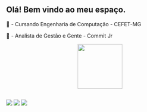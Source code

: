 ## Olá! Bem vindo ao meu espaço.

🎒 - Cursando Engenharia de Computação - CEFET-MG

👥 - Analista de Gestão e Gente - Commit Jr

<div align="center">
  <a href="https://github.com/felipecass15122">
  <img height="120em" src="https://github-readme-stats.vercel.app/api?username=felipecass15122&show_icons=true&theme=chartreuse-dark&include_all_commits=true&count_private=true"/>
  
</div>

##

<div> 
  <a href="https://instagram.com/felipecass15122" target="_blank"><img src="https://img.shields.io/badge/-Instagram-%23E4405F?style=for-the-badge&logo=instagram&logoColor=white" target="_blank"></a>
  <a href = "mailto:felipecass15122@gmail.com"><img src="https://img.shields.io/badge/Gmail-D14836?style=for-the-badge&logo=gmail&logoColor=white" target="_blank"></a>
  <a href="https://www.linkedin.com/in/felipe-cassemiro-de-paiva/" target="_blank"><img src="https://img.shields.io/badge/-LinkedIn-%230077B5?style=for-the-badge&logo=linkedin&logoColor=white" target="_blank"></a> 
 
</div>

